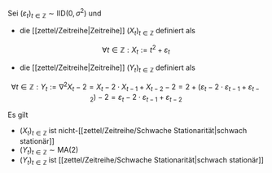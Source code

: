Sei $(\varepsilon_t)_{t \in \mathbb{Z}} \sim \text{IID}(0, \sigma^2)$ und
- die [[zettel/Zeitreihe|Zeitreihe]] $(X_t)_{t \in \mathbb{Z}}$ definiert als

$$
	\forall t \in \mathbb{Z} : X_t := t^2 + \varepsilon_t
$$

- die [[zettel/Zeitreihe|Zeitreihe]] $(Y_t)_{t \in \mathbb{Z}}$ definiert als

$$
	\forall t \in \mathbb{Z} : Y_t := \nabla^2 X_t - 2 = X_t - 2 \cdot X_{t-1} + X_{t-2} - 2 = 2 + (\varepsilon_t - 2 \cdot \varepsilon_{t-1} + \varepsilon_{t-2}) - 2 = \varepsilon_t - 2 \cdot \varepsilon_{t-1} + \varepsilon_{t-2}
$$

Es gilt
- $(X_t)_{t \in \mathbb{Z}}$ ist nicht-[[zettel/Zeitreihe/Schwache Stationarität|schwach stationär]]
- $(Y_t)_{t \in \mathbb{Z}} \sim \text{MA}(2)$
- $(Y_t)_{t \in \mathbb{Z}}$ ist [[zettel/Zeitreihe/Schwache Stationarität|schwach stationär]]